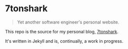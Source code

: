 # 7tonshark

> Yet another software engineer's personal website.

This repo is the source for my personal blog, [7tonshark](https://7tonshark.com).

It's written in Jekyll and is, continually, a work in progress.
